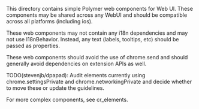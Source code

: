 This directory contains simple Polymer web components for Web UI. These
components may be shared across any WebUI and should be compatible across
all platforms (including ios).

These web components may not contain any i18n dependencies and may not use
I18nBehavior. Instead, any text (labels, tooltips, etc) should be passed as
properties.

These web components should avoid the use of chrome.send and should generally
avoid dependencies on extension APIs as well.

TODO(stevenjb/dpapad): Audit elements currently using chrome.settingsPrivate
and chrome.networkingPrivate and decide whether to move these or update the
guidelines.

For more complex components, see cr_elements.
